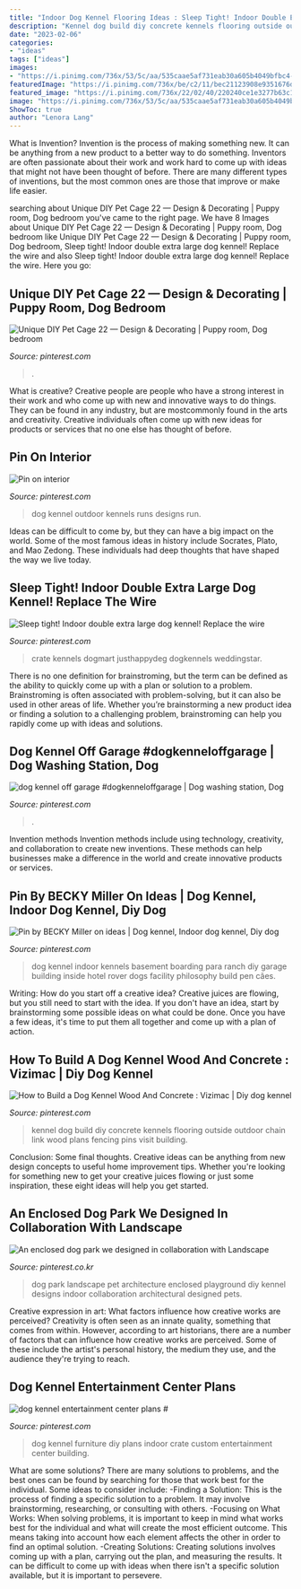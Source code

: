 ```yaml
---
title: "Indoor Dog Kennel Flooring Ideas : Sleep Tight! Indoor Double Extra Large Dog Kennel! Replace The Wire"
description: "Kennel dog build diy concrete kennels flooring outside outdoor chain link wood plans fencing pins visit building"
date: "2023-02-06"
categories:
- "ideas"
tags: ["ideas"]
images:
- "https://i.pinimg.com/736x/53/5c/aa/535caae5af731eab30a605b4049bfbc4--chain-link-dog-kennel-akita-dog.jpg"
featuredImage: "https://i.pinimg.com/736x/be/c2/11/bec21123908e9351676dfca35c5c0ef9.jpg"
featured_image: "https://i.pinimg.com/736x/22/02/40/220240ce1e3277b63c1aaf20117690ba.jpg"
image: "https://i.pinimg.com/736x/53/5c/aa/535caae5af731eab30a605b4049bfbc4--chain-link-dog-kennel-akita-dog.jpg"
ShowToc: true
author: "Lenora Lang"
---
```



What is Invention?
Invention is the process of making something new. It can be anything from a new product to a better way to do something. Inventors are often passionate about their work and work hard to come up with ideas that might not have been thought of before. There are many different types of inventions, but the most common ones are those that improve or make life easier.

	

		
searching about Unique DIY Pet Cage 22 — Design &amp; Decorating | Puppy room, Dog bedroom you've came to the right page. We have 8 Images about Unique DIY Pet Cage 22 — Design &amp; Decorating | Puppy room, Dog bedroom like Unique DIY Pet Cage 22 — Design &amp; Decorating | Puppy room, Dog bedroom, Sleep tight! Indoor double extra large dog kennel! Replace the wire and also Sleep tight! Indoor double extra large dog kennel! Replace the wire. Here you go:
		
    
## Unique DIY Pet Cage 22 — Design &amp; Decorating | Puppy Room, Dog Bedroom

<img loading=lazy src="https://i.pinimg.com/736x/5c/38/9e/5c389e858dcd712d9c7169cb32c78f44.jpg" onerror="this.onerror=null;this.src='https://tse3.mm.bing.net/th?id=OIP.4AN0FBWxhJqSTm1tpaaKRQHaJ3&amp;pid=15.1';" alt="Unique DIY Pet Cage 22 — Design &amp; Decorating | Puppy room, Dog bedroom">

_Source: pinterest.com_

>. 

	

What is creative?
Creative people are people who have a strong interest in their work and who come up with new and innovative ways to do things. They can be found in any industry, but are mostcommonly found in the arts and creativity. Creative individuals often come up with new ideas for products or services that no one else has thought of before.

    
## Pin On Interior

<img loading=lazy src="https://i.pinimg.com/736x/22/02/40/220240ce1e3277b63c1aaf20117690ba.jpg" onerror="this.onerror=null;this.src='https://tse4.mm.bing.net/th?id=OIP.xYWWZIwssUcdr1b04E0wSQHaNK&amp;pid=15.1';" alt="Pin on interior">

_Source: pinterest.com_

>dog kennel outdoor kennels runs designs run. 

	

Ideas can be difficult to come by, but they can have a big impact on the world. Some of the most famous ideas in history include Socrates, Plato, and Mao Zedong. These individuals had deep thoughts that have shaped the way we live today.

    
## Sleep Tight! Indoor Double Extra Large Dog Kennel! Replace The Wire

<img loading=lazy src="https://i.pinimg.com/736x/be/c2/11/bec21123908e9351676dfca35c5c0ef9.jpg" onerror="this.onerror=null;this.src='https://tse3.mm.bing.net/th?id=OIP.NvQnaYbljDLRQHP1jSJ2TAHaFj&amp;pid=15.1';" alt="Sleep tight! Indoor double extra large dog kennel! Replace the wire">

_Source: pinterest.com_

>crate kennels dogmart justhappydeg dogkennels weddingstar. 

	

There is no one definition for brainstroming, but the term can be defined as the ability to quickly come up with a plan or solution to a problem. Brainstroming is often associated with problem-solving, but it can also be used in other areas of life. Whether you’re brainstorming a new product idea or finding a solution to a challenging problem, brainstroming can help you rapidly come up with ideas and solutions.

    
## Dog Kennel Off Garage #dogkenneloffgarage | Dog Washing Station, Dog

<img loading=lazy src="https://i.pinimg.com/736x/fb/44/49/fb44495d7da58bc7c0fa90ce74afc2f0.jpg" onerror="this.onerror=null;this.src='https://tse1.mm.bing.net/th?id=OIP.sHwXxjpX0Xu3Y25A8TladAHaHa&amp;pid=15.1';" alt="dog kennel off garage #dogkenneloffgarage | Dog washing station, Dog">

_Source: pinterest.com_

>. 

	

Invention methods
Invention methods include using technology, creativity, and collaboration to create new inventions. These methods can help businesses make a difference in the world and create innovative products or services.

    
## Pin By BECKY Miller On Ideas | Dog Kennel, Indoor Dog Kennel, Diy Dog

<img loading=lazy src="https://i.pinimg.com/736x/0b/67/16/0b6716d0c060ccbb83f55faedfd25a81--dog-kennel-in-garage-indoor-dog-kennel-ideas.jpg" onerror="this.onerror=null;this.src='https://tse4.mm.bing.net/th?id=OIP.kzf8UMkfSgOQIaR_Z59uywAAAA&amp;pid=15.1';" alt="Pin by BECKY Miller on ideas | Dog kennel, Indoor dog kennel, Diy dog">

_Source: pinterest.com_

>dog kennel indoor kennels basement boarding para ranch diy garage building inside hotel rover dogs facility philosophy build pen cães. 

	

Writing: How do you start off a creative idea?
Creative juices are flowing, but you still need to start with the idea.  If you don't have an idea, start by brainstorming some possible ideas on what could be done. Once you have a few ideas, it's time to put them all together and come up with a plan of action.

    
## How To Build A Dog Kennel Wood And Concrete : Vizimac | Diy Dog Kennel

<img loading=lazy src="https://i.pinimg.com/736x/53/5c/aa/535caae5af731eab30a605b4049bfbc4--chain-link-dog-kennel-akita-dog.jpg" onerror="this.onerror=null;this.src='https://tse1.mm.bing.net/th?id=OIP.GX8U_W94VkyYghp9uBTxawHaE8&amp;pid=15.1';" alt="How to Build a Dog Kennel Wood And Concrete : Vizimac | Diy dog kennel">

_Source: pinterest.com_

>kennel dog build diy concrete kennels flooring outside outdoor chain link wood plans fencing pins visit building. 

	

Conclusion: Some final thoughts.
Creative ideas can be anything from new design concepts to useful home improvement tips. Whether you're looking for something new to get your creative juices flowing or just some inspiration, these eight ideas will help you get started.

    
## An Enclosed Dog Park We Designed In Collaboration With Landscape

<img loading=lazy src="https://i.pinimg.com/736x/3c/c8/67/3cc867800c041b61887b0053530bc932.jpg" onerror="this.onerror=null;this.src='https://tse3.mm.bing.net/th?id=OIP.19JyCu9g8UkB8XdWuCW-sQHaJ3&amp;pid=15.1';" alt="An enclosed dog park we designed in collaboration with Landscape">

_Source: pinterest.co.kr_

>dog park landscape pet architecture enclosed playground diy kennel designs indoor collaboration architectural designed pets. 

	

Creative expression in art: What factors influence how creative works are perceived?
Creativity is often seen as an innate quality, something that comes from within. However, according to art historians, there are a number of factors that can influence how creative works are perceived. Some of these include the artist's personal history, the medium they use, and the audience they're trying to reach.

    
## Dog Kennel Entertainment Center Plans #

<img loading=lazy src="https://i.pinimg.com/736x/33/7e/bb/337ebbf246f990f8ca172324b289f7f8.jpg" onerror="this.onerror=null;this.src='https://tse3.mm.bing.net/th?id=OIP.QbFD6lu2tZMXpwaRwzxU6gHaFj&amp;pid=15.1';" alt="dog kennel entertainment center plans #">

_Source: pinterest.com_

>dog kennel furniture diy plans indoor crate custom entertainment center building. 

	

What are some solutions?
There are many solutions to problems, and the best ones can be found by searching for those that work best for the individual. Some ideas to consider include: 
-Finding a Solution: This is the process of finding a specific solution to a problem. It may involve brainstorming, researching, or consulting with others. 
-Focusing on What Works: When solving problems, it is important to keep in mind what works best for the individual and what will create the most efficient outcome. This means taking into account how each element affects the other in order to find an optimal solution. 
-Creating Solutions: Creating solutions involves coming up with a plan, carrying out the plan, and measuring the results. It can be difficult to come up with ideas when there isn't a specific solution available, but it is important to persevere.


